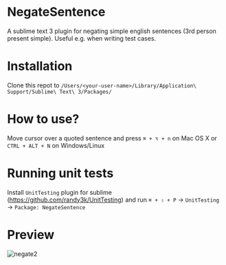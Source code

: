 # NegateSentence
A sublime text 3 plugin for negating simple english sentences (3rd person present simple). Useful e.g. when writing test cases.

# Installation
Clone this repot to `/Users/<your-user-name>/Library/Application\ Support/Sublime\ Text\ 3/Packages/`

# How to use?
Move cursor over a quoted sentence and press `⌘ + ⌥ + n` on Mac OS X or `CTRL + ALT + N` on Windows/Linux

# Running unit tests
Install `UnitTesting` plugin for sublime (https://github.com/randy3k/UnitTesting) and run `⌘ + ⇧ + P` -> `UnitTesting` -> `Package: NegateSentence`

# Preview
![negate2](https://user-images.githubusercontent.com/5732023/31322033-a75066ea-ac8f-11e7-83ca-da47313a800f.gif)
